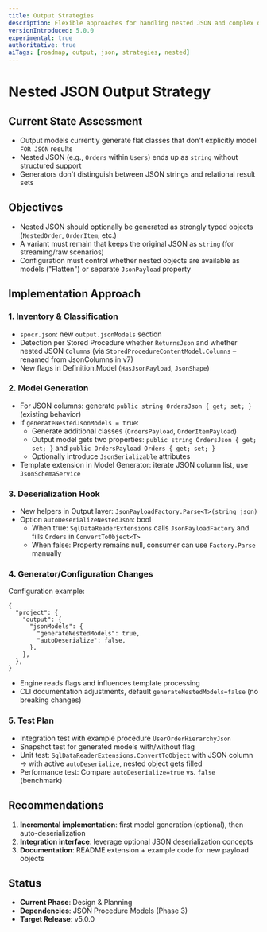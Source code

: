 ```yaml
---
title: Output Strategies
description: Flexible approaches for handling nested JSON and complex data structures
versionIntroduced: 5.0.0
experimental: true
authoritative: true
aiTags: [roadmap, output, json, strategies, nested]
---
```


# Nested JSON Output Strategy

## Current State Assessment

- Output models currently generate flat classes that don't explicitly model `FOR JSON` results
- Nested JSON (e.g., `Orders` within `Users`) ends up as `string` without structured support
- Generators don't distinguish between JSON strings and relational result sets

## Objectives

- Nested JSON should optionally be generated as strongly typed objects (`NestedOrder`, `OrderItem`, etc.)
- A variant must remain that keeps the original JSON as `string` (for streaming/raw scenarios)
- Configuration must control whether nested objects are available as models ("Flatten") or separate `JsonPayload` property

## Implementation Approach

### 1. Inventory & Classification

- `spocr.json`: new `output.jsonModels` section
- Detection per Stored Procedure whether `ReturnsJson` and whether nested JSON `Columns` (via `StoredProcedureContentModel.Columns` – renamed from JsonColumns in v7)
- New flags in Definition.Model (`HasJsonPayload`, `JsonShape`)

### 2. Model Generation

- For JSON columns: generate `public string OrdersJson { get; set; }` (existing behavior)
- If `generateNestedJsonModels = true`:
  - Generate additional classes (`OrdersPayload`, `OrderItemPayload`)
  - Output model gets two properties: `public string OrdersJson { get; set; }` and `public OrdersPayload Orders { get; set; }`
  - Optionally introduce `JsonSerializable` attributes
- Template extension in Model Generator: iterate JSON column list, use `JsonSchemaService`

### 3. Deserialization Hook

- New helpers in Output layer: `JsonPayloadFactory.Parse<T>(string json)`
- Option `autoDeserializeNestedJson`: bool
  - When true: `SqlDataReaderExtensions` calls `JsonPayloadFactory` and fills `Orders` in `ConvertToObject<T>`
  - When false: Property remains null, consumer can use `Factory.Parse` manually

### 4. Generator/Configuration Changes

Configuration example:

```jsonc
{
  "project": {
    "output": {
      "jsonModels": {
        "generateNestedModels": true,
        "autoDeserialize": false,
      },
    },
  },
}
```

- Engine reads flags and influences template processing
- CLI documentation adjustments, default `generateNestedModels=false` (no breaking changes)

### 5. Test Plan

- Integration test with example procedure `UserOrderHierarchyJson`
- Snapshot test for generated models with/without flag
- Unit test: `SqlDataReaderExtensions.ConvertToObject` with JSON column → with active `autoDeserialize`, nested object gets filled
- Performance test: Compare `autoDeserialize=true` vs. `false` (benchmark)

## Recommendations

1. **Incremental implementation**: first model generation (optional), then auto-deserialization
2. **Integration interface**: leverage optional JSON deserialization concepts
3. **Documentation**: README extension + example code for new payload objects

## Status

- **Current Phase**: Design & Planning
- **Dependencies**: JSON Procedure Models (Phase 3)
- **Target Release**: v5.0.0
